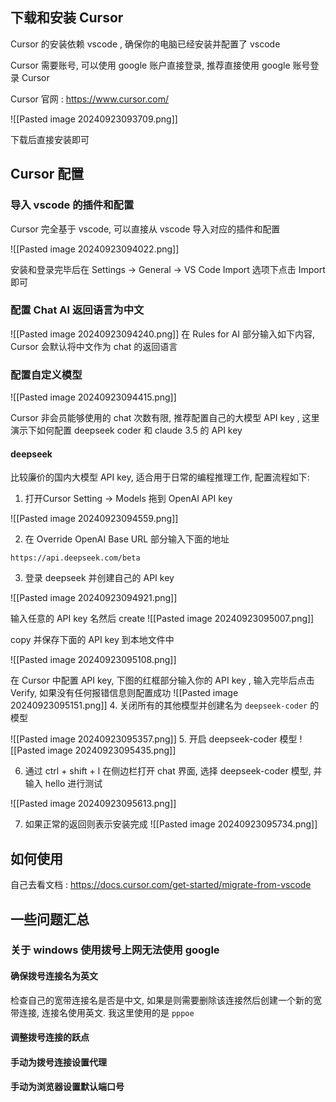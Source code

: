 
## 下载和安装 Cursor

Cursor 的安装依赖 vscode , 确保你的电脑已经安装并配置了 vscode

Cursor 需要账号, 可以使用 google 账户直接登录, 推荐直接使用 google 账号登录 Cursor 

Cursor 官网 : https://www.cursor.com/

![[Pasted image 20240923093709.png]]

下载后直接安装即可

## Cursor 配置

### 导入 vscode 的插件和配置

Cursor 完全基于 vscode, 可以直接从 vscode 导入对应的插件和配置

![[Pasted image 20240923094022.png]]

安装和登录完毕后在 Settings -> General -> VS Code Import 选项下点击 Import 即可

### 配置 Chat AI 返回语言为中文

 ![[Pasted image 20240923094240.png]]
在 Rules for AI 部分输入如下内容, Cursor 会默认将中文作为 chat 的返回语言

### 配置自定义模型 

![[Pasted image 20240923094415.png]]

Cursor 非会员能够使用的 chat 次数有限, 推荐配置自己的大模型 API key , 这里演示下如何配置 deepseek coder 和 claude 3.5 的 API key

#### deepseek

比较廉价的国内大模型 API key, 适合用于日常的编程推理工作, 配置流程如下:

1.  打开Cursor Setting -> Models 拖到 OpenAI API key

![[Pasted image 20240923094559.png]]

2. 在 Override OpenAI Base URL 部分输入下面的地址
```
https://api.deepseek.com/beta
```

3. 登录 deepseek 并创建自己的 API key

![[Pasted image 20240923094921.png]]

输入任意的 API key 名然后 create
![[Pasted image 20240923095007.png]]

copy 并保存下面的 API key 到本地文件中

![[Pasted image 20240923095108.png]]

在 Cursor 中配置 API key, 下图的红框部分输入你的 API key , 输入完毕后点击 Verify, 如果没有任何报错信息则配置成功
![[Pasted image 20240923095151.png]]
4. 关闭所有的其他模型并创建名为 `deepseek-coder` 的模型

![[Pasted image 20240923095357.png]]
5. 开启 deepseek-coder 模型
![[Pasted image 20240923095435.png]]

6. 通过 ctrl + shift + l 在侧边栏打开 chat 界面, 选择 deepseek-coder 模型, 并输入 hello 进行测试

![[Pasted image 20240923095613.png]]

7. 如果正常的返回则表示安装完成
![[Pasted image 20240923095734.png]]


## 如何使用

自己去看文档 : https://docs.cursor.com/get-started/migrate-from-vscode

## 一些问题汇总

### 关于 windows 使用拨号上网无法使用 google

#### 确保拨号连接名为英文
检查自己的宽带连接名是否是中文, 如果是则需要删除该连接然后创建一个新的宽带连接, 连接名使用英文. 我这里使用的是 `pppoe` 


#### 调整拨号连接的跃点


#### 手动为拨号连接设置代理


#### 手动为浏览器设置默认端口号


